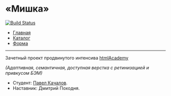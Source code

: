 # «Мишка»
[![Build Status](https://travis-ci.org/p-kachalov/235268-mishka.svg?branch=master)](https://travis-ci.org/p-kachalov/235268-mishka)

- [Главная](https://p-kachalov.github.io/235268-mishka/index.html)
- [Каталог](https://p-kachalov.github.io/235268-mishka/catalog.html)
- [Форма](https://p-kachalov.github.io/235268-mishka/form.html)

---

Зачетный проект продвинутого интенсива [htmlAcademy](https://htmlacademy.ru/intensive/adaptive)

_(Адаптивная, семантичная, доступная верстка с ретинизацией и привкусом БЭМ)_

* Студент: [Павел Качалов](https://htmlacademy.ru/profile/pavel-k).
* Наставник: Дмитрий Походня.
